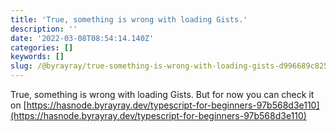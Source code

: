 ```yaml
---
title: 'True, something is wrong with loading Gists.'
description: ''
date: '2022-03-08T08:54:14.140Z'
categories: []
keywords: []
slug: /@byrayray/true-something-is-wrong-with-loading-gists-d996689c8255
---
```


True, something is wrong with loading Gists. But for now you can check it on [https://hasnode.byrayray.dev/typescript-for-beginners-97b568d3e110](https://hasnode.byrayray.dev/typescript-for-beginners-97b568d3e110)